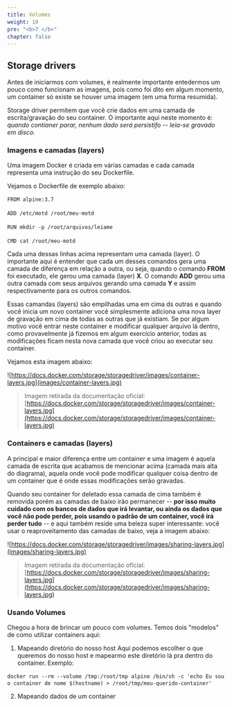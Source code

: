 ```yaml
---
title: Volumes
weight: 10
pre: "<b>7 </b>"
chapter: false
---
```


<a name="storage-drivers"></a>
## Storage drivers

Antes de iniciarmos com volumes, é realmente importante entedermos um pouco como funcionam as imagens, pois como foi dito em algum momento, um container só existe se houver uma imagem (em uma forma resumida).

Storage driver permitem que você crie dados em uma camada de escrita/gravação do seu container. O importante aqui neste momento é: *quando contianer parar, nenhum dado será persistifo -- leia-se gravado em disco*.

<a name="images-and-layers"></a>
### Imagens e camadas (layers)

Uma imagem Docker é criada em várias camadas e cada camada representa uma instrução do seu Dockerfile.

Vejamos o Dockerfile de exemplo abaixo:

```
FROM alpine:3.7

ADD /etc/motd /root/meu-motd

RUN mkdir -p /root/arquivos/leiame

CMD cat /root/meu-motd
```

Cada uma dessas linhas acima representam uma camada (layer). O importante aqui é entender que cada um desses comandos gera uma camada de diferença em relação a outra, ou seja, quando o comando **FROM** foi executado, ele gerou uma camada (layer) **X**. O comando **ADD** gerou uma outra camada com seus arquivos gerando uma camada **Y** e assim respectivamente para os outros comandos.

Essas camandas (layers) são empilhadas uma em cima ds outras e quando você inicia um novo container você simplesmente adiciona uma nova layer de gravação em cima de todas as outras que já existiam. Se por algum motivo você entrar neste container e modificar qualquer arquivo lá dentro, como provavelmente já fizemos em algum exercício anterior, todas as modificações ficam nesta nova camada que você criou ao executar seu container.

Vejamos esta imagem abaixo:

![https://docs.docker.com/storage/storagedriver/images/container-layers.jpg](images/container-layers.jpg)
> Imagem retirada da documentação oficial: [https://docs.docker.com/storage/storagedriver/images/container-layers.jpg](https://docs.docker.com/storage/storagedriver/images/container-layers.jpg)

<a name="containers-and-layers"></a>
### Containers e camadas (layers)

A principal e maior diferença entre um container e uma imagem é aquela camada de escrita que acabamos de mencionar acima (camada mais alta do diagrama), aquela onde você pode modificar qualquer coisa dentro de um container que é onde essas modificações serão gravadas.

Quando seu container for deletado essa camada de cima também é removida porém as camadas de baixo irão permanecer -- **por isso muito cuidado com os bancos de dados que irá levantar, ou ainda os dados que você não pode perder, pois usando o padrão de um container, você irá perder tudo** -- e aqui também reside uma beleza super interessante: você usar o reaproveitamento das camadas de baixo, veja a imagem abaixo:

![https://docs.docker.com/storage/storagedriver/images/sharing-layers.jpg](images/sharing-layers.jpg)
> Imagem retirada da documentação oficial: [https://docs.docker.com/storage/storagedriver/images/sharing-layers.jpg](https://docs.docker.com/storage/storagedriver/images/sharing-layers.jpg)

<a name="using-volumes"></a>
### Usando Volumes

Chegou a hora de brincar um pouco com volumes. Temos dois "modelos" de como utilizar containers aqui:

1. Mapeando diretório do nosso host
Aqui podemos escolher o que queremos do nosso host e mapearmo este diretório lá pra dentro do container. Exemplo:

```
docker run --rm --volume /tmp:/root/tmp alpine /bin/sh -c 'echo Eu sou o container de nome $(hostname) > /root/tmp/meu-querido-container'
```

2. Mapeando dados de um container
